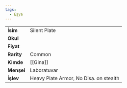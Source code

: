 ```yaml
---  
tags:
  - Eşya  
---  
```

  
|  |  |  
|---|---|  
| **İsim** | Silent Plate|  
| **Okul** | |  
| **Fiyat** | |  
| **Rarity** | Common|  
| **Kimde** | [[Gina]]|  
| **Menşei** | Laboratuvar|  
| **İşlev** | Heavy Plate Armor, No Disa. on stealth|  
